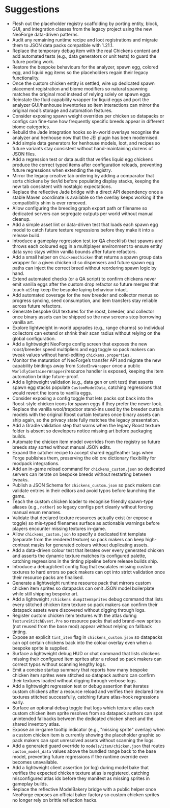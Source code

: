 # Suggestions

- Flesh out the placeholder registry scaffolding by porting entity, block, GUI, and integration classes from the legacy project using the new NeoForge data-driven patterns.
- Audit any remaining runtime recipe and loot registrations and migrate them to JSON data packs compatible with 1.21.1.
- Replace the temporary debug item with the real Chickens content and add automated tests (e.g., data generators or unit tests) to guard the future porting work.
- Restore the bespoke behaviours for the analyzer, spawn egg, colored egg, and liquid egg items so the placeholders regain their legacy functionality.
- Once the custom chicken entity is settled, wire up dedicated spawn placement registration and biome modifiers so natural spawning matches the original mod instead of relying solely on spawn eggs.
- Reinstate the fluid capability wrapper for liquid eggs and port the analyzer GUI/henhouse inventories so item interactions can mirror the original mod’s storage and automation features.
- Consider exposing spawn weight overrides per chicken so datapacks or configs can fine-tune how frequently specific breeds appear in different biome categories.
- Rebuild the Jade integration hooks so in-world overlays recognise the analyzer and henhouse now that the JEI plugin has been modernised.
- Add simple data generators for henhouse models, loot, and recipes so future variants stay consistent without hand-maintaining dozens of JSON files.
- Add a regression test or data audit that verifies liquid egg chickens produce the correct typed items after configuration reloads, preventing future regressions when extending the registry.
- Mirror the legacy creative tab ordering by adding a comparator that sorts chickens by tier/id before populating display stacks, keeping the new tab consistent with nostalgic expectations.
- Replace the reflective Jade bridge with a direct API dependency once a stable Maven coordinate is available so the overlay keeps working if the compatibility shim is ever removed.
- Allow configuring the breeding graph export path or filename so dedicated servers can segregate outputs per world without manual cleanup.
- Add a simple asset lint or data-driven test that loads each spawn egg model to catch future texture regressions before they make it into a release build.
- Introduce a gameplay regression test (or QA checklist) that spawns and throws each coloured egg in a multiplayer environment to ensure entity data sync stays within vanilla bounds after future refactors.
- Add a small helper on `ChickensChicken` that returns a spawn group data wrapper for a given chicken id so dispensers and future spawn egg paths can inject the correct breed without reordering spawn logic by hand.
- Extend automated checks (or a QA script) to confirm chickens never emit vanilla eggs after the custom drop refactor so future merges that touch `aiStep` keep the bespoke laying behaviour intact.
- Add automated coverage for the new breeder and collector menus so progress syncing, seed consumption, and item transfers stay reliable across future refactors.
- Generate bespoke GUI textures for the roost, breeder, and collector once binary assets can be shipped so the new screens stop borrowing vanilla art.
- Explore lightweight in-world upgrades (e.g., range charms) so individual collectors can extend or shrink their scan radius without relying on the global configuration.
- Add a lightweight NeoForge config screen that exposes the new roost/breeder speed multipliers and egg toggle so pack makers can tweak values without hand-editing `chickens.properties`.
- Monitor the maturation of NeoForge’s transfer API and migrate the new capability bindings away from `SidedInvWrapper` once a public `WorldlyContainerWrapper`/resource handler is exposed, keeping the item automation bridge future-proof.
- Add a lightweight validation (e.g., data gen or unit test) that asserts spawn egg stacks populate `CustomModelData`, catching regressions that would revert the icons to vanilla eggs.
- Consider exposing a config toggle that lets packs opt back into the Roost-style chicken icons for spawn eggs if they prefer the newer look.
- Replace the vanilla wool/trapdoor stand-ins used by the breeder curtain models with the original Roost curtain textures once binary assets can ship again, so the privacy state fully matches the legacy presentation.
- Add a Gradle validation step that warns when the legacy Roost texture folder is absent so developers notice missing art before packaging builds.
- Automate the chicken item model overrides from the registry so future breeds stay sorted without manual JSON edits.
- Expand the catcher recipe to accept shared egg/feather tags when Forge publishes them, preserving the old ore dictionary flexibility for modpack integrations.
- Add an in-game reload command for `chickens_custom.json` so dedicated servers can iterate on bespoke breeds without restarting between tweaks.
- Publish a JSON Schema for `chickens_custom.json` so pack makers can validate entries in their editors and avoid typos before launching the game.
- Teach the custom chicken loader to recognise friendly spawn-type aliases (e.g., `nether`) so legacy configs port cleanly without forcing manual enum renames.
- Validate that declared texture resources actually exist (or expose a toggle) so mis-typed filenames surface as actionable warnings before players encounter missing textures in-game.
- Allow `chickens_custom.json` to specify a dedicated tint template (separate from the rendered texture) so pack makers can keep high-contrast masks for generated colours without duplicating assets.
- Add a data-driven colour test that iterates over every generated chicken and asserts the dynamic texture matches its configured palette, catching regressions in the tinting pipeline before release builds ship.
- Introduce a debug/client config flag that escalates missing custom textures to hard errors so pack makers can opt into strict validation once their resource packs are finalised.
- Generate a lightweight runtime resource pack that mirrors custom chicken item sprites so datapacks can omit JSON model boilerplate while still shipping bespoke art.
- Add a lightweight `/chickens dumpItemSprites` debug command that lists every stitched chicken item texture so pack makers can confirm their datapack assets were discovered without digging through logs.
- Register custom chicken item textures with the atlas during `TextureStitchEvent.Pre` so resource packs that add brand-new sprites (not reused from the base mod) appear without relying on fallback tinting.
- Expose an explicit `tint_item` flag in `chickens_custom.json` so datapacks can opt certain chickens back into the colour overlay even when a bespoke sprite is supplied.
- Surface a lightweight debug HUD or chat command that lists chickens missing their configured item sprites after a reload so pack makers can correct typos without scanning lengthy logs.
- Emit a concise startup summary that reports how many bespoke chicken item sprites were stitched so datapack authors can confirm their textures loaded without digging through verbose logs.
- Add a lightweight regression test or debug assertion that iterates custom chickens after a resource reload and verifies their declared item textures stitched successfully, catching future atlas-hook regressions early.
- Surface an optional debug toggle that logs which texture atlas each custom chicken item sprite resolves from so datapack authors can spot unintended fallbacks between the dedicated chicken sheet and the shared inventory atlas.
- Expose an in-game tooltip indicator (e.g., "missing sprite" overlay) when a custom chicken item is currently showing the placeholder graphic so pack makers can spot unresolved assets without scanning the logs.
- Add a generated guard override to `models/item/chicken.json` that routes `custom_model_data` values above the bundled range back to the base model, preventing future regressions if the runtime override ever becomes unavailable.
- Add a lightweight client assertion (or log) during model bake that verifies the expected chicken texture atlas is registered, catching misconfigured atlas ids before they manifest as missing sprites in gameplay builds.
- Replace the reflective ModelBakery bridge with a public helper once NeoForge exposes an official baker factory so custom chicken sprites no longer rely on brittle reflection hacks.

